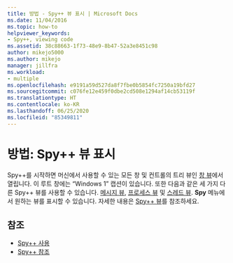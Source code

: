 ```yaml
---
title: 방법 - Spy++ 뷰 표시 | Microsoft Docs
ms.date: 11/04/2016
ms.topic: how-to
helpviewer_keywords:
- Spy++, viewing code
ms.assetid: 38c88663-1f73-48e9-8b47-52a3e8451c98
author: mikejo5000
ms.author: mikejo
manager: jillfra
ms.workload:
- multiple
ms.openlocfilehash: e9191a59d527da8f7fbe0b5854fc7250a19bfd27
ms.sourcegitcommit: c076fe12e459f0dbe2cd508e1294af14cb53119f
ms.translationtype: HT
ms.contentlocale: ko-KR
ms.lasthandoff: 06/25/2020
ms.locfileid: "85349811"
---
```

# <a name="how-to-display-spy-views"></a>방법: Spy++ 뷰 표시
Spy++를 시작하면 머신에서 사용할 수 있는 모든 창 및 컨트롤의 트리 뷰인 [창 뷰](../debugger/windows-view.md)에서 열립니다. 이 루트 창에는 “Windows 1” 캡션이 있습니다. 또한 다음과 같은 세 가지 다른 Spy++ 뷰를 사용할 수 있습니다. [메시지 뷰](../debugger/messages-view.md), [프로세스 뷰](../debugger/processes-view.md) 및 [스레드 뷰](../debugger/threads-view.md). **Spy** 메뉴에서 원하는 뷰를 표시할 수 있습니다. 자세한 내용은 [Spy++ 뷰](../debugger/spy-increment-views.md)를 참조하세요.

## <a name="see-also"></a>참조
- [Spy++ 사용](../debugger/using-spy-increment.md)
- [Spy++ 참조](../debugger/spy-increment-reference.md)